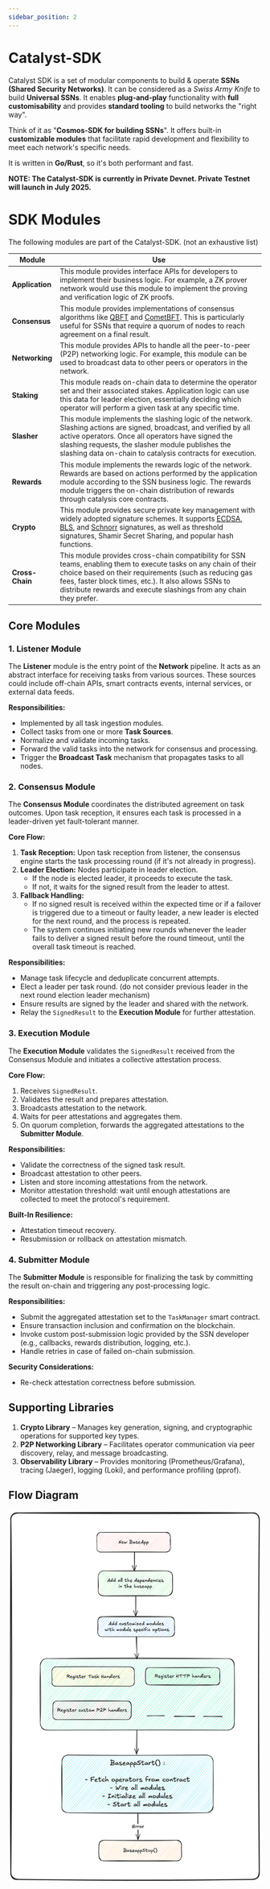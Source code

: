```yaml
---
sidebar_position: 2
---
```


# Catalyst-SDK

Catalyst SDK is a set of modular components to build & operate **SSNs (Shared Security Networks)**. It can be considered as a _Swiss Army Knife_ to build **Universal SSNs**. It enables **plug-and-play** functionality with **full customisability** and provides **standard tooling** to build networks the "right way".

Think of it as "**Cosmos-SDK for building SSNs**". It offers built-in **customizable modules** that facilitate rapid development and flexibility to meet each network's specific needs.

It is written in **Go/Rust**, so it's both performant and fast.

**NOTE: The Catalyst-SDK is currently in Private Devnet. Private Testnet will launch in July 2025.**

# SDK Modules

The following modules are part of the Catalyst-SDK. (not an exhaustive list)

| **Module**      | **Use**                                                                                                                                                                                                                                                                                                                                                                                                                         |
| --------------- | ------------------------------------------------------------------------------------------------------------------------------------------------------------------------------------------------------------------------------------------------------------------------------------------------------------------------------------------------------------------------------------------------------------------------------- |
| **Application** | This module provides interface APIs for developers to implement their business logic. For example, a ZK prover network would use this module to implement the proving and verification logic of ZK proofs.                                                                                                                                                                                                                  |
| **Consensus**   | This module provides implementations of consensus algorithms like [QBFT](https://docs.goquorum.consensys.io/configure-and-manage/configure/consensus-protocols/qbft) and [CometBFT](https://docs.cometbft.com/v0.37/introduction/what-is-cometbft). This is particularly useful for SSNs that require a quorum of nodes to reach agreement on a final result.                                                                   |
| **Networking**  | This module provides APIs to handle all the peer-to-peer (P2P) networking logic. For example, this module can be used to broadcast data to other peers or operators in the network.                                                                                                                                                                                                                                             |
| **Staking**     | This module reads on-chain data to determine the operator set and their associated stakes. Application logic can use this data for leader election, essentially deciding which operator will perform a given task at any specific time.                                                                                                                                                                                         |
| **Slasher**     | This module implements the slashing logic of the network. Slashing actions are signed, broadcast, and verified by all active operators. Once all operators have signed the slashing requests, the slasher module publishes the slashing data on-chain to catalysis contracts for execution.                                                                                                                                 |
| **Rewards**     | This module implements the rewards logic of the network. Rewards are based on actions performed by the application module according to the SSN business logic. The rewards module triggers the on-chain distribution of rewards through catalysis core contracts.                                                                                                                                                           |
| **Crypto**      | This module provides secure private key management with widely adopted signature schemes. It supports [ECDSA](https://en.wikipedia.org/wiki/Elliptic_Curve_Digital_Signature_Algorithm), [BLS](https://eth2book.info/capella/part2/building_blocks/signatures/), and [Schnorr](https://en.wikipedia.org/wiki/Schnorr_signature) signatures, as well as threshold signatures, Shamir Secret Sharing, and popular hash functions. |
| **Cross-Chain** | This module provides cross-chain compatibility for SSN teams, enabling them to execute tasks on any chain of their choice based on their requirements (such as reducing gas fees, faster block times, etc.). It also allows SSNs to distribute rewards and execute slashings from any chain they prefer.                                                                                                                        |

## Core Modules

### 1. Listener Module

The **Listener** module is the entry point of the **Network** pipeline. It acts as an abstract interface for receiving tasks from various sources. These sources could include off-chain APIs, smart contracts events, internal services, or external data feeds.

**Responsibilities:**

- Implemented by all task ingestion modules.
- Collect tasks from one or more **Task Sources**.
- Normalize and validate incoming tasks.
- Forward the valid tasks into the network for consensus and processing.
- Trigger the **Broadcast Task** mechanism that propagates tasks to all nodes.

### 2. Consensus Module

The **Consensus Module** coordinates the distributed agreement on task outcomes. Upon task reception, it ensures each task is processed in a leader-driven yet fault-tolerant manner.

**Core Flow:**

1. **Task Reception:** Upon task reception from listener, the consensus engine starts the task processing round (if it's not already in progress).
2. **Leader Election:** Nodes participate in leader election.
    - If the node is elected leader, it proceeds to execute the task.
    - If not, it waits for the signed result from the leader to attest.
3. **Fallback Handling:**
    - If no signed result is received within the expected time or if a failover is triggered due to a timeout or faulty leader, a new leader is elected for the next round, and the process is repeated.
    - The system continues initiating new rounds whenever the leader fails to deliver a signed result before the round timeout, until the overall task timeout is reached.

**Responsibilities:**

- Manage task lifecycle and deduplicate concurrent attempts.
- Elect a leader per task round. (do not consider previous leader in the next round election leader mechanism)
- Ensure results are signed by the leader and shared with the network.
- Relay the `SignedResult` to the **Execution Module** for further attestation.

### 3. Execution Module

The **Execution Module** validates the `SignedResult` received from the Consensus Module and initiates a collective attestation process.

**Core Flow:**

1. Receives `SignedResult`.
2. Validates the result and prepares attestation.
3. Broadcasts attestation to the network.
4. Waits for peer attestations and aggregates them.
5. On quorum completion, forwards the aggregated attestations to the **Submitter Module**.

**Responsibilities:**

- Validate the correctness of the signed task result.
- Broadcast attestation to other peers.
- Listen and store incoming attestations from the network.
- Monitor attestation threshold: wait until enough attestations are collected to meet the protocol's requirement.

**Built-In Resilience:**

- Attestation timeout recovery.
- Resubmission or rollback on attestation mismatch.

### 4. Submitter Module

The **Submitter Module** is responsible for finalizing the task by committing the result on-chain and triggering any post-processing logic.

**Responsibilities:**

- Submit the aggregated attestation set to the `TaskManager` smart contract.
- Ensure transaction inclusion and confirmation on the blockchain.
- Invoke custom post-submission logic provided by the SSN developer (e.g., callbacks, rewards distribution, logging, etc.).
- Handle retries in case of failed on-chain submission.

**Security Considerations:**

- Re-check attestation correctness before submission.

## **Supporting Libraries**

1. **Crypto Library** – Manages key generation, signing, and cryptographic operations for supported key types.
2. **P2P Networking Library** – Facilitates operator communication via peer discovery, relay, and message broadcasting.
3. **Observability Library** – Provides monitoring (Prometheus/Grafana), tracing (Jaeger), logging (Loki), and performance profiling (pprof).

## **Flow Diagram**

![SDK Flow](./img/sdk-flow-1.png)
